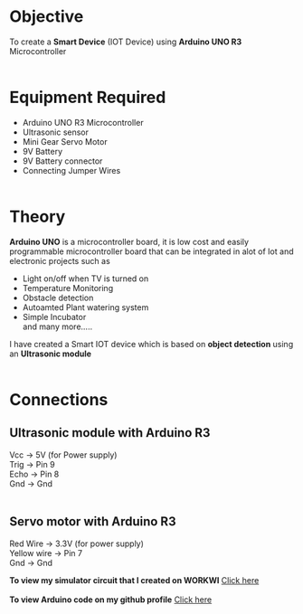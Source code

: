 # Objective 
To create a **Smart Device** (IOT Device) using **Arduino UNO R3** Microcontroller <br><br>
# Equipment Required
- Arduino UNO R3 Microcontroller
- Ultrasonic sensor
- Mini Gear Servo Motor
- 9V Battery
- 9V Battery connector
- Connecting Jumper Wires <br><br>
# Theory
**Arduino UNO** is a microcontroller board, it is low cost and easily programmable microcontroller board that can be integrated in alot of Iot and electronic projects such as <br>
- Light on/off when TV is turned on
- Temperature Monitoring
- Obstacle detection
- Autoamted Plant watering system
- Simple Incubator <br>
and many more.....<br>
 
I have created a Smart IOT device which is based on **object detection** using an **Ultrasonic module**<br><br>

# Connections
## Ultrasonic module with Arduino R3
Vcc  -> 5V (for Power supply)<br>
Trig -> Pin 9<br>
Echo -> Pin 8<br>
Gnd  -> Gnd<br><br>
## Servo motor with Arduino R3
Red Wire    -> 3.3V (for power supply) <br>
Yellow wire -> Pin 7 <br>
Gnd         -> Gnd <br>

**To view my simulator circuit that I created on WORKWI** [Click here](https://wokwi.com/projects/338614110134469203)<br><br>
**To view Arduino code on my github profile** [Click here](https://github.com/RayanAhmed2000/IOT-Project-using-Arduino/blob/main/Arduino%20Code.cpp)<br><br>





